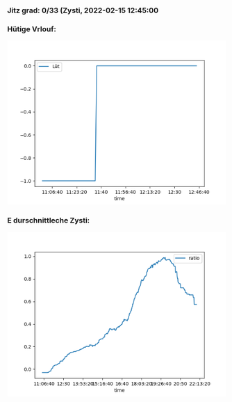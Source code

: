 ### Jitz grad: 0/33 (Zysti, 2022-02-15 12:45:00

### Hütige Vrlouf:
![Graph](Today.png)

### E durschnittleche Zysti:
![Graph](Zysti.png)